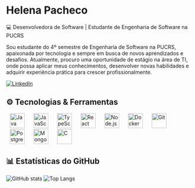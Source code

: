 # Helena Pacheco

💻 Desenvolvedora de Software | Estudante de Engenharia de Software na PUCRS  

Sou estudante do 4º semestre de Engenharia de Software na PUCRS, apaixonada por tecnologia e sempre em busca de novos aprendizados e desafios. Atualmente, procuro uma oportunidade de estágio na área de TI, onde possa aplicar meus conhecimentos, desenvolver novas habilidades e adquirir experiência prática para crescer profissionalmente.


[![LinkedIn](https://img.shields.io/badge/LinkedIn-0077B5?style=for-the-badge&logo=linkedin&logoColor=white)](https://www.linkedin.com/in/helena-pacheco-309469296)

## ⚙️ Tecnologias & Ferramentas

<p align="left">
  <img src="https://cdn.jsdelivr.net/gh/devicons/devicon/icons/java/java-original.svg" width="40" height="40" title="Java" hspace="10"/>
  <img src="https://cdn.jsdelivr.net/gh/devicons/devicon/icons/javascript/javascript-original.svg" width="40" height="40" title="JavaScript" hspace="10"/>
  <img src="https://cdn.jsdelivr.net/gh/devicons/devicon/icons/typescript/typescript-original.svg" width="40" height="40" title="TypeScript" hspace="10"/>
  <img src="https://cdn.jsdelivr.net/gh/devicons/devicon/icons/react/react-original.svg" width="40" height="40" title="React" hspace="10"/>
  <img src="https://cdn.jsdelivr.net/gh/devicons/devicon/icons/nodejs/nodejs-original.svg" width="40" height="40" title="Node.js" hspace="10"/>
  <img src="https://cdn.jsdelivr.net/gh/devicons/devicon/icons/docker/docker-original.svg" width="40" height="40" title="Docker" hspace="10"/>
  <img src="https://cdn.jsdelivr.net/gh/devicons/devicon/icons/git/git-original.svg" width="40" height="40" title="Git" hspace="10"/>
  <img src="https://cdn.jsdelivr.net/gh/devicons/devicon/icons/postgresql/postgresql-original.svg" width="40" height="40" title="PostgreSQL" hspace="10"/>
  <img src="https://cdn.jsdelivr.net/gh/devicons/devicon/icons/mongodb/mongodb-original.svg" width="40" height="40" title="MongoDB" hspace="10"/>
  <img src="https://cdn.jsdelivr.net/gh/devicons/devicon/icons/c/c-original.svg" width="40" height="40" title="C" hspace="10"/>

</p>


## 📊 Estatísticas do GitHub

![GitHub stats](https://github-readme-stats.vercel.app/api?username=nenacpacheco&show_icons=true&theme=radical&include_all_commits=true&count_private=true)
![Top Langs](https://github-readme-stats.vercel.app/api/top-langs/?username=nenacpacheco&layout=compact&theme=radical)



